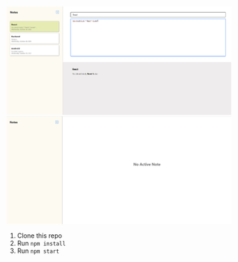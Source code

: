 ![Image](./public/images/notes1.png)
![Image](./public/images/notes2.png)

1. Clone this repo
2. Run `npm install`
3. Run `npm start`
